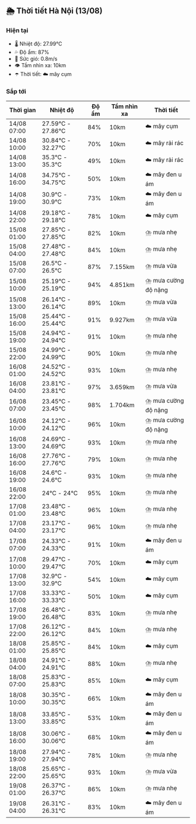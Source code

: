 ## 🌦️ Thời tiết Hà Nội (13/08)

### Hiện tại

- 🌡️ Nhiệt độ: 27.99℃
- 💦 Độ ẩm: 87%
- 💨 Sức gió: 0.8m/s
- 👁️ Tầm nhìn xa: 10km
- ☂️ Thời tiết: ☁️ mây cụm

### Sắp tới

| Thời gian | Nhiệt độ | Độ ẩm | Tầm nhìn xa | Thời tiết |
| --- | --- | --- | --- | --- |
| 14/08 07:00 | 27.59℃ - 27.86℃ | 84% | 10km | ☁️ mây cụm |
| 14/08 10:00 | 30.84℃ - 32.27℃ | 70% | 10km | ☁️ mây rải rác |
| 14/08 13:00 | 35.3℃ - 35.3℃ | 49% | 10km | ☁️ mây rải rác |
| 14/08 16:00 | 34.75℃ - 34.75℃ | 50% | 10km | ☁️ mây đen u ám |
| 14/08 19:00 | 30.9℃ - 30.9℃ | 73% | 10km | ☁️ mây đen u ám |
| 14/08 22:00 | 29.18℃ - 29.18℃ | 78% | 10km | ☁️ mây cụm |
| 15/08 01:00 | 27.85℃ - 27.85℃ | 82% | 10km | ⛈️ mưa nhẹ |
| 15/08 04:00 | 27.48℃ - 27.48℃ | 84% | 10km | ⛈️ mưa nhẹ |
| 15/08 07:00 | 26.5℃ - 26.5℃ | 87% | 7.155km | ⛈️ mưa vừa |
| 15/08 10:00 | 25.19℃ - 25.19℃ | 94% | 4.851km | ⛈️ mưa cường độ nặng |
| 15/08 13:00 | 26.14℃ - 26.14℃ | 89% | 10km | ⛈️ mưa vừa |
| 15/08 16:00 | 25.44℃ - 25.44℃ | 91% | 9.927km | ⛈️ mưa vừa |
| 15/08 19:00 | 24.94℃ - 24.94℃ | 91% | 10km | ⛈️ mưa nhẹ |
| 15/08 22:00 | 24.99℃ - 24.99℃ | 90% | 10km | ⛈️ mưa nhẹ |
| 16/08 01:00 | 24.52℃ - 24.52℃ | 93% | 10km | ⛈️ mưa nhẹ |
| 16/08 04:00 | 23.81℃ - 23.81℃ | 97% | 3.659km | ⛈️ mưa vừa |
| 16/08 07:00 | 23.45℃ - 23.45℃ | 98% | 1.704km | ⛈️ mưa cường độ nặng |
| 16/08 10:00 | 24.12℃ - 24.12℃ | 96% | 10km | ⛈️ mưa cường độ nặng |
| 16/08 13:00 | 24.69℃ - 24.69℃ | 93% | 10km | ⛈️ mưa nhẹ |
| 16/08 16:00 | 27.76℃ - 27.76℃ | 79% | 10km | ⛈️ mưa nhẹ |
| 16/08 19:00 | 24.6℃ - 24.6℃ | 93% | 10km | ⛈️ mưa nhẹ |
| 16/08 22:00 | 24℃ - 24℃ | 95% | 10km | ⛈️ mưa nhẹ |
| 17/08 01:00 | 23.48℃ - 23.48℃ | 96% | 10km | ⛈️ mưa nhẹ |
| 17/08 04:00 | 23.17℃ - 23.17℃ | 96% | 10km | ⛈️ mưa nhẹ |
| 17/08 07:00 | 24.33℃ - 24.33℃ | 91% | 10km | ☁️ mây đen u ám |
| 17/08 10:00 | 29.47℃ - 29.47℃ | 70% | 10km | ☁️ mây cụm |
| 17/08 13:00 | 32.9℃ - 32.9℃ | 54% | 10km | ☁️ mây cụm |
| 17/08 16:00 | 33.33℃ - 33.33℃ | 50% | 10km | ☁️ mây cụm |
| 17/08 19:00 | 26.48℃ - 26.48℃ | 83% | 10km | ⛈️ mưa nhẹ |
| 17/08 22:00 | 26.12℃ - 26.12℃ | 84% | 10km | ⛈️ mưa nhẹ |
| 18/08 01:00 | 25.85℃ - 25.85℃ | 84% | 10km | ☁️ mây cụm |
| 18/08 04:00 | 24.91℃ - 24.91℃ | 88% | 10km | ⛈️ mưa nhẹ |
| 18/08 07:00 | 25.83℃ - 25.83℃ | 85% | 10km | ☁️ mây cụm |
| 18/08 10:00 | 30.35℃ - 30.35℃ | 66% | 10km | ☁️ mây đen u ám |
| 18/08 13:00 | 33.85℃ - 33.85℃ | 53% | 10km | ☁️ mây đen u ám |
| 18/08 16:00 | 30.06℃ - 30.06℃ | 68% | 10km | ☁️ mây đen u ám |
| 18/08 19:00 | 27.94℃ - 27.94℃ | 78% | 10km | ⛈️ mưa nhẹ |
| 18/08 22:00 | 25.65℃ - 25.65℃ | 93% | 10km | ⛈️ mưa vừa |
| 19/08 01:00 | 26.37℃ - 26.37℃ | 86% | 10km | ⛈️ mưa nhẹ |
| 19/08 04:00 | 26.31℃ - 26.31℃ | 83% | 10km | ☁️ mây đen u ám |
